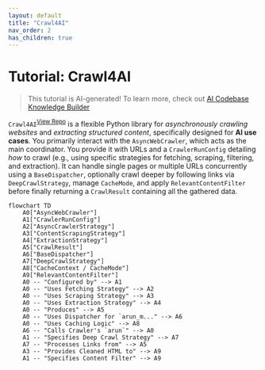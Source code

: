 ```yaml
---
layout: default
title: "Crawl4AI"
nav_order: 2
has_children: true
---
```


# Tutorial: Crawl4AI

> This tutorial is AI-generated! To learn more, check out [AI Codebase Knowledge Builder](https://github.com/The-Pocket/Tutorial-Codebase-Knowledge)

`Crawl4AI`<sup>[View Repo](https://github.com/unclecode/crawl4ai/tree/9c58e4ce2ee025debd3f36bf213330bd72b90e46/crawl4ai)</sup> is a flexible Python library for *asynchronously crawling websites* and *extracting structured content*, specifically designed for **AI use cases**.
You primarily interact with the `AsyncWebCrawler`, which acts as the main coordinator. You provide it with URLs and a `CrawlerRunConfig` detailing *how* to crawl (e.g., using specific strategies for fetching, scraping, filtering, and extraction).
It can handle single pages or multiple URLs concurrently using a `BaseDispatcher`, optionally crawl deeper by following links via `DeepCrawlStrategy`, manage `CacheMode`, and apply `RelevantContentFilter` before finally returning a `CrawlResult` containing all the gathered data.

```mermaid
flowchart TD
    A0["AsyncWebCrawler"]
    A1["CrawlerRunConfig"]
    A2["AsyncCrawlerStrategy"]
    A3["ContentScrapingStrategy"]
    A4["ExtractionStrategy"]
    A5["CrawlResult"]
    A6["BaseDispatcher"]
    A7["DeepCrawlStrategy"]
    A8["CacheContext / CacheMode"]
    A9["RelevantContentFilter"]
    A0 -- "Configured by" --> A1
    A0 -- "Uses Fetching Strategy" --> A2
    A0 -- "Uses Scraping Strategy" --> A3
    A0 -- "Uses Extraction Strategy" --> A4
    A0 -- "Produces" --> A5
    A0 -- "Uses Dispatcher for `arun_m..." --> A6
    A0 -- "Uses Caching Logic" --> A8
    A6 -- "Calls Crawler's `arun`" --> A0
    A1 -- "Specifies Deep Crawl Strategy" --> A7
    A7 -- "Processes Links from" --> A5
    A3 -- "Provides Cleaned HTML to" --> A9
    A1 -- "Specifies Content Filter" --> A9
```